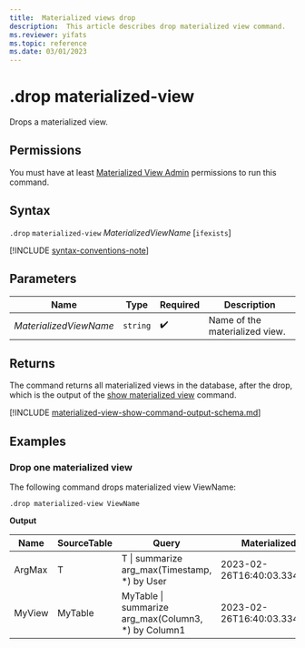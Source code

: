 ```yaml
---
title:  Materialized views drop
description:  This article describes drop materialized view command.
ms.reviewer: yifats
ms.topic: reference
ms.date: 03/01/2023
---
```

# .drop materialized-view

Drops a materialized view.

## Permissions

You must have at least [Materialized View Admin](../../access-control/role-based-access-control.md) permissions to run this command.

## Syntax

`.drop` `materialized-view` *MaterializedViewName* [`ifexists`]

[!INCLUDE [syntax-conventions-note](../../includes/syntax-conventions-note.md)]

## Parameters

| Name                   | Type   | Required | Description                    |
|------------------------|--------|----------|--------------------------------|
| *MaterializedViewName* | `string` |  :heavy_check_mark:  | Name of the materialized view. |

## Returns

The command returns all materialized views in the database, after the drop, which is the output of the [show materialized view](materialized-view-show-command.md#show-materialized-views) command.

[!INCLUDE [materialized-view-show-command-output-schema.md](../../includes/materialized-view-show-command-output-schema.md)]

## Examples

### Drop one materialized view

The following command drops materialized view ViewName:

```kusto
.drop materialized-view ViewName
```

**Output**

| Name   | SourceTable | Query                                               | MaterializedTo                   | LastRun                      | LastRunResult | IsHealthy | IsEnabled | Folder           | DocString | AutoUpdateSchema | EffectiveDateTime            | Lookback   |
|--------|-------------|-----------------------------------------------------|----------------------------------|------------------------------|---------------|-----------|-----------|------------------|-----------|------------------|------------------------------|------------|
| ArgMax | T           | T \| summarize arg_max(Timestamp, *) by User        | 2023-02-26T16:40:03.3345704Z     | 2023-02-26T16:44:15.9033667Z | Completed     | true      | true      |                  |           | false            | 2023-02-23T14:01:42.5172342Z |            |
| MyView | MyTable     | MyTable \| summarize arg_max(Column3, *) by Column1 | 2023-02-26T16:40:03.3345704Z     | 2023-02-26T16:44:15.9033667Z | Completed     | true      | true      |                  |           | true             | 2023-02-23T14:01:42.5172342Z |            |
